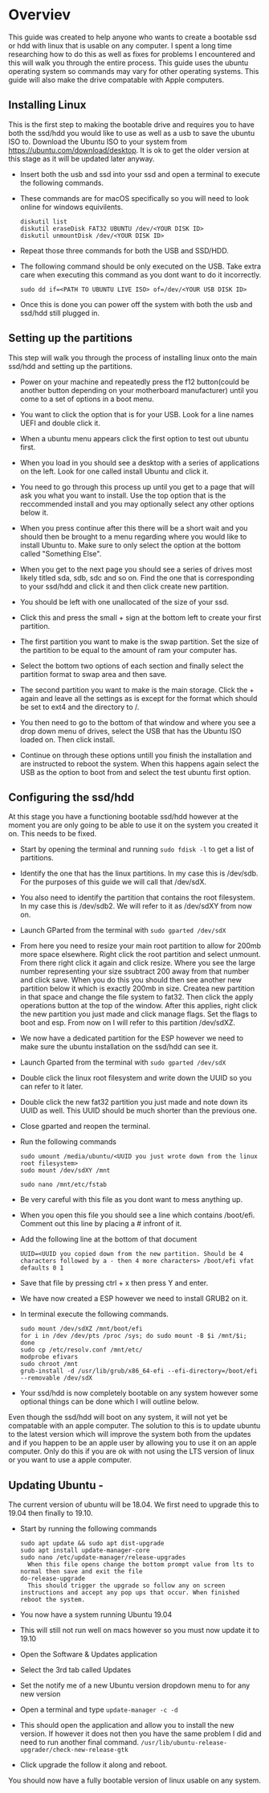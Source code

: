 # Overviev
  This guide was created to help anyone who wants to create a bootable ssd or hdd with linux that is usable on any computer.
  I spent a long time researching how to do this as well as fixes for problems I encountered and this will walk you through the entire    process.
  This guide uses the ubuntu operating system so commands may vary for other operating systems.
  This guide will also make the drive compatable with Apple computers.

## Installing Linux 
  This is the first step to making the bootable drive and requires you to have both the ssd/hdd you would like to use as well as a usb to save the ubuntu ISO to.
  Download the Ubuntu ISO to your system from https://ubuntu.com/download/desktop. It is ok to get the older version at this stage as it will be updated later anyway.
    
  * Insert both the usb and ssd into your ssd and open a terminal to execute the following commands.
  * These commands are for macOS specifically so you will need to look online for windows equivilents.
      ```
      diskutil list
      diskutil eraseDisk FAT32 UBUNTU /dev/<YOUR DISK ID> 
      diskutil unmountDisk /dev/<YOUR DISK ID>
      ```
  * Repeat those three commands for both the USB and SSD/HDD.
        
  * The following command should be only executed on the USB. Take extra care when executing this command as you dont want to do it incorrectly.
      ```
      sudo dd if=<PATH TO UBUNTU LIVE ISO> of=/dev/<YOUR USB DISK ID>
      ```
   * Once this is done you can power off the system with both the usb and ssd/hdd still plugged in. 
        
## Setting up the partitions 
  This step will walk you through the process of installing linux onto the main ssd/hdd and setting up the partitions.
  
  * Power on your machine and repeatedly press the f12 button(could be another button depending on your motherboard manufacturer) until you come to a set of options in a boot menu.
  * You want to click the option that is for your USB. Look for a line names UEFI <USB NAME> and double click it.
  * When a ubuntu menu appears click the first option to test out ubuntu first.
    
  * When you load in you should see a desktop with a series of applications on the left. Look for one called install Ubuntu and click it.
  * You need to go through this process up until you get to a page that will ask you what you want to install. Use the top option that is the reccommended install and you may optionally select any other options below it. 
  * When you press continue after this there will be a short wait and you should then be brought to a menu regarding where you would like to install Ubuntu to. Make sure to only select the option at the bottom called "Something Else".
  * When you get to the next page you should see a series of drives most likely titled sda, sdb, sdc and so on. Find the one that is corresponding to your ssd/hdd and click it and then click create new partition. 
  * You should be left with one unallocated of the size of your ssd.
  * Click this and press the small + sign at the bottom left to create your first partition.
    
  * The first partition you want to make is the swap partition. Set the size of the partition to be equal to the amount of ram your computer has. 
  * Select the bottom two options of each section and finally select the partition format to swap area and then save.
    
  * The second partition you want to make is the main storage. Click the + again and leave all the settings as is except for the format which should be set to ext4 and the directory to /.
    
  * You then need to go to the bottom of that window and where you see a drop down menu of drives, select the USB that has the Ubuntu ISO loaded on. Then click install.
    
  * Continue on through these options untill you finish the installation and are instructed to reboot the system. When this happens again select the USB as the option to boot from and select the test ubuntu first option.
    
## Configuring the ssd/hdd
  At this stage you have a functioning bootable ssd/hdd however at the moment you are only going to be able to use it on the system you created it on. This needs to be fixed.
    
  * Start by opening the terminal and running ```sudo fdisk -l``` to get a list of partitions.
  * Identify the one that has the linux partitions. In my case this is /dev/sdb. For the purposes of this guide we will call that /dev/sdX.
  * You also need to identify the partition that contains the root filesystem. In my case this is /dev/sdb2. We will refer to it as /dev/sdXY from now on.
  * Launch GParted from the terminal with ```sudo gparted /dev/sdX```
    
  * From here you need to resize your main root partition to allow for 200mb more space elsewhere. Right click the root partition and select unmount. From there right click it again and click resize. Where you see the large number representing your size ssubtract 200 away from that number and click save. 
      When you do this you should then see another new partition below it which is exactly 200mb in size.
      Createa new partition in that space and change the file system to fat32. Then click the apply operations button at the top of the window. 
      After this applies, right click the new partition you just made and click manage flags.  Set the flags to boot and esp. From now on I will refer to this partition /dev/sdXZ.
    
  * We now have a dedicated partition for the ESP however we need to make sure the ubuntu installation on the ssd/hdd can see it. 
  
  * Launch Gparted from the terminal with ```sudo gparted /dev/sdX```
  * Double click the linux root filesystem and write down the UUID so you can refer to it later. 
  * Double click the new fat32 partition you just made and note down its UUID as well. This UUID should be much shorter than the previous one. 
  * Close gparted and reopen the terminal.
    
  * Run the following commands
      ```
      sudo umount /media/ubuntu/<UUID you just wrote down from the linux root filesystem>
      sudo mount /dev/sdXY /mnt
      
      sudo nano /mnt/etc/fstab
      ```
  * Be very careful with this file as you dont want to mess anything up.
  * When you open this file you should see a line which contains /boot/efi. Comment out this line by placing a # infront of it. 
  * Add the following line at the bottom of that document 
      ```
      UUID=<UUID you copied down from the new partition. Should be 4 characters followed by a - then 4 more characters> /boot/efi vfat defaults 0 1
      ```
  * Save that file by pressing ctrl + x then press Y and enter.
  
  * We have now created a ESP however we need to install GRUB2 on it.
  * In terminal execute the following commands.
       ```
       sudo mount /dev/sdXZ /mnt/boot/efi
       for i in /dev /dev/pts /proc /sys; do sudo mount -B $i /mnt/$i; done
       sudo cp /etc/resolv.conf /mnt/etc/
       modprobe efivars
       sudo chroot /mnt
       grub-install -d /usr/lib/grub/x86_64-efi --efi-directory=/boot/efi --removable /dev/sdX
       ```
  * Your ssd/hdd is now completely bootable on any system however some optional things can be done which I will outline below.
  
Even though the ssd/hdd will boot on any system, it will not yet be compatable with an apple computer. 
The  solution to this is to update ubuntu to the latest version which will improve the system both from the updates and if you happen to be an apple user by allowing you to use it on an apple computer. Only do this if you are ok with not using the LTS version of linux or you want to use a apple computer.

## Updating Ubuntu - 
  The current version of ubuntu will be 18.04. We first need to upgrade this to 19.04 then finally to 19.10.
  
  * Start by running the following commands
    ```
    sudo apt update && sudo apt dist-upgrade
    sudo apt install update-manager-core
    sudo nano /etc/update-manager/release-upgrades
      When this file opens change the bottom prompt value from lts to normal then save and exit the file
    do-release-upgrade
      This should trigger the upgrade so follow any on screen instructions and accept any pop ups that occur. When finished reboot the system.
     ```
  * You now have a system running Ubuntu 19.04
  * This will still not run well on macs however so you must now update it to 19.10
  
  * Open the Software & Updates application
  * Select the 3rd tab called Updates
  * Set the notify me of a new Ubuntu version dropdown menu to for any new version
  * Open a terminal and type ```update-manager -c -d```
  * This should open the application and allow you to install the new version. If however it does not then you have the same problem I did and need to run another final command.
      ```/usr/lib/ubuntu-release-upgrader/check-new-release-gtk```
  * Click upgrade the follow it along and reboot.
    
You should now have a fully bootable version of linux usable on any system.
